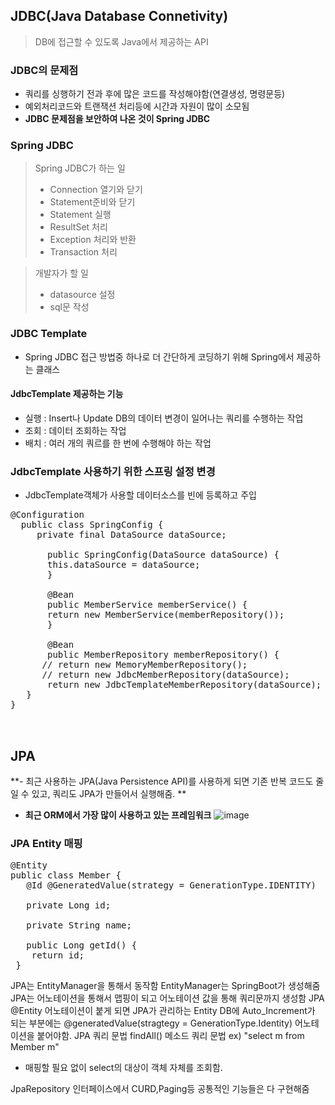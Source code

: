 ## JDBC(Java Database Connetivity)
> DB에 접근할 수 있도록 Java에서 제공하는 API
### JDBC의 문제점
  - 쿼리를 싱행하기 전과 후에 많은 코드를 작성해야함(연결생성, 명령문등)
  - 예외처리코드와 트랜잭션 처리등에 시간과 자원이 많이 소모됨
  - **JDBC 문제점을 보안하여 나온 것이 Spring JDBC**
  
### Spring JDBC
> Spring JDBC가 하는 일
  >   - Connection 열기와 닫기
  >   - Statement준비와 닫기
  >   - Statement 실행
  >   - ResultSet 처리
  >   - Exception 처리와 반환
  >   - Transaction 처리

> 개발자가 할 일
  >  - datasource 설정
  >  - sql문 작성

### JDBC Template
- Spring JDBC 접근 방법중 하나로 더 간단하게 코딩하기 위해 Spring에서 제공하는 클래스
#### JdbcTemplate 제공하는 기능
  - 실행 : Insert나 Update DB의 데이터 변경이 일어나는 쿼리를 수행하는 작업
  - 조회 : 데이터 조회하는 작업
  - 배치 : 여러 개의 쿼르를 한 번에 수행해야 하는 작업
### JdbcTemplate 사용하기 위한 스프링 설정 변경
- JdbcTemplate객체가 사용할 데이터소스를 빈에 등록하고 주입
<pre>
@Configuration
  public class SpringConfig {
     private final DataSource dataSource;
     
       public SpringConfig(DataSource dataSource) {
       this.dataSource = dataSource;
       }
       
       @Bean
       public MemberService memberService() {
       return new MemberService(memberRepository());
       }
       
       @Bean
       public MemberRepository memberRepository() {
      // return new MemoryMemberRepository();
      // return new JdbcMemberRepository(dataSource);
       return new JdbcTemplateMemberRepository(dataSource);
   }
}


</pre>


## JPA
**- 최근 사용하는 JPA(Java Persistence API)를 사용하게 되면 기존 반복 코드도 줄일 수 있고, 쿼리도 JPA가 만들어서 실행해줌. **
- **최근 ORM에서 가장 많이 사용하고 있는 프레임워크**
![image](https://user-images.githubusercontent.com/59104703/163537430-5e4c3774-e050-440d-a23c-b5fa70482740.png)

### JPA Entity 매핑
<pre>
@Entity
public class Member {
   @Id @GeneratedValue(strategy = GenerationType.IDENTITY)
   
   private Long id;
   
   private String name;
   
   public Long getId() {
    return id;
 }
</pre>
JPA는 EntityManager을 통해서 동작함 EntityManager는 SpringBoot가 생성해줌
JPA는 어노테이션을 통해서 맵핑이 되고 어노테이션 값을 통해 쿼리문까지 생성함
JPA @Entity 어노테이션이 붙게 되면 JPA가 관리하는 Entity
DB에 Auto_Increment가 되는 부분에는 @generatedValue(stragtegy = GenerationType.Identity) 어노테이션을 붙어야함.
JPA 쿼리 문법
findAll() 메소드 쿼리 문법 ex) "select m from Member m" 
- 매핑할 필요 없이 select의 대상이 객체 자체를 조회함.

JpaRepository 인터페이스에서 CURD,Paging등 공통적인 기능들은 다 구현해줌
